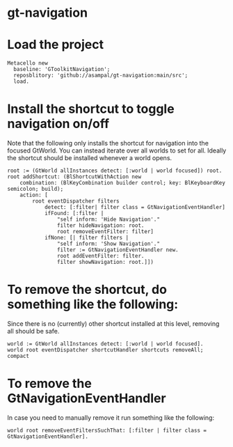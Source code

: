 # gt-navigation

# Load the project

```smalltalk
Metacello new
  baseline: 'GToolkitNavigation';
  reposblitory: 'github://asampal/gt-navigation:main/src';
  load.
```

# Install the shortcut to toggle navigation on/off

Note that the following only installs the shortcut for navigation into the focused GtWorld. You can instead iterate over all worlds to set for all. Ideally the shortcut should be installed whenever a world opens.

```smalltalk
root := (GtWorld allInstances detect: [:world | world focused]) root.
root addShortcut: (BlShortcutWithAction new 
	combination: (BlKeyCombination builder control; key: BlKeyboardKey semicolon; build);
	action: [ 
		root eventDispatcher filters 
			detect: [:filter| filter class = GtNavigationEventHandler] 
			ifFound: [:filter |
				"self inform: 'Hide Navigation'."
				filter hideNavigation: root.
				root removeEventFilter: filter]
			ifNone: [| filter filters |
				"self inform: 'Show Navigation'."
				filter := GtNavigationEventHandler new.
				root addEventFilter: filter.
				filter showNavigation: root.]])
```

# To remove the shortcut, do something like the following:

Since there is no (currently) other shortcut installed at this level, removing all should be safe. 

```smalltalk
world := GtWorld allInstances detect: [:world | world focused].
world root eventDispatcher shortcutHandler shortcuts removeAll; compact
```

# To remove the GtNavigationEventHandler

In case you need to manually remove it run something like the following:

```smalltalk
world root removeEventFiltersSuchThat: [:filter | filter class = GtNavigationEventHandler].
```